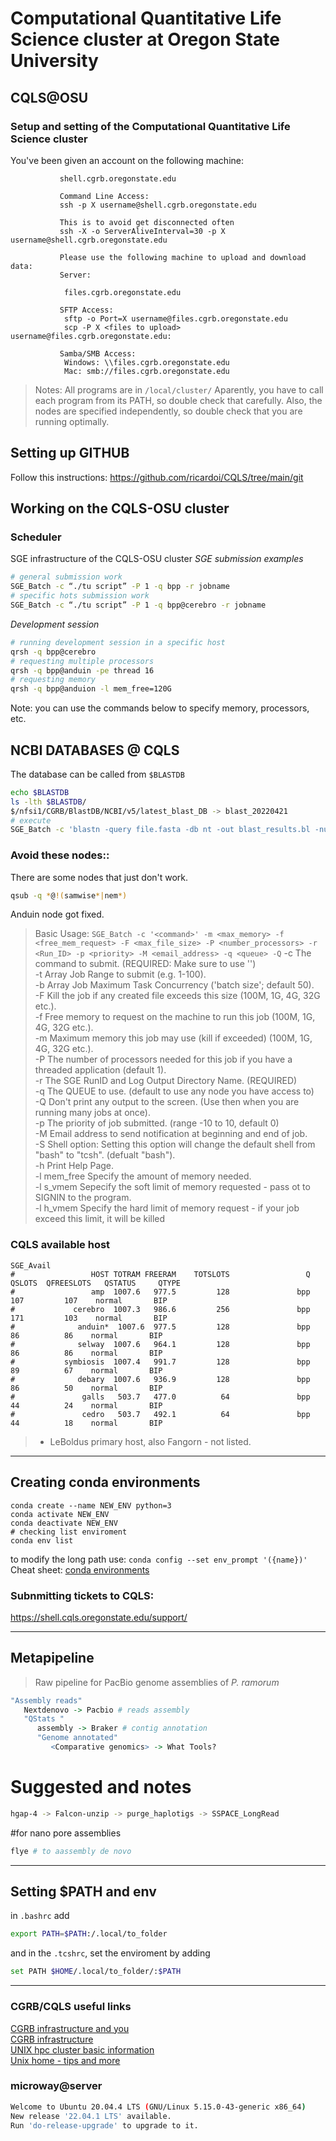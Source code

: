 # Computational Quantitative Life Science cluster at Oregon State University
## CQLS@OSU
### Setup and setting of the Computational Quantitative Life Science cluster

   You've been given an account on the following machine:

               shell.cgrb.oregonstate.edu

               Command Line Access:
               ssh -p X username@shell.cgrb.oregonstate.edu
               
               This is to avoid get disconnected often
               ssh -X -o ServerAliveInterval=30 -p X username@shell.cgrb.oregonstate.edu
         
               Please use the following machine to upload and download data:
               Server:

               	files.cgrb.oregonstate.edu

               SFTP Access:
               	sftp -o Port=X username@files.cgrb.oregonstate.edu
               	scp -P X <files to upload> username@files.cgrb.oregonstate.edu:
               
               Samba/SMB Access:
               	Windows: \\files.cgrb.oregonstate.edu
               	Mac: smb://files.cgrb.oregonstate.edu
                  
                  
                  
> Notes:
> All programs are in `/local/cluster/`
> Aparently, you have to call each program from its PATH, so double check that carefully.
> Also, the nodes are specified independently, so double check that you are running optimally.

## Setting up GITHUB
Follow this instructions: https://github.com/ricardoi/CQLS/tree/main/git

## Working on the CQLS-OSU cluster
### Scheduler 
SGE infrastructure of the CQLS-OSU cluster 
_SGE submission examples_
```bash
# general submission work
SGE_Batch -c “./tu script” -P 1 -q bpp -r jobname
# specific hots submission work
SGE_Batch -c “./tu script” -P 1 -q bpp@cerebro -r jobname
```
_Development session_
```bash
# running development session in a specific host
qrsh -q bpp@cerebro
# requesting multiple processors
qrsh -q bpp@anduin -pe thread 16
# requesting memory
qrsh -q bpp@anduion -l mem_free=120G
```
Note: you can use the commands below to specify memory, processors, etc.

## NCBI DATABASES @ CQLS
The database can be called from `$BLASTDB`
```bash
echo $BLASTDB
ls -lth $BLASTDB/ 
$/nfsi1/CGRB/BlastDB/NCBI/v5/latest_blast_DB -> blast_20220421
# execute
SGE_Batch -c 'blastn -query file.fasta -db nt -out blast_results.bl -num_threads 4' -P 4 -q bpp -r blastn
```

### Avoid these nodes::
There are some nodes that just don't work. 
```bash
qsub -q *@!(samwise*|nem*)
```
Anduin node got fixed.

>Basic Usage:
  `SGE_Batch -c '<command>' -m <max_memory> -f <free_mem_request> -F <max_file_size> -P <number_processors> -r <Run_ID> -p <priority> -M <email_address> -q <queue> -Q`
 -c	The command to submit. (REQUIRED: Make sure to use '')\
 -t	Array Job Range to submit (e.g. 1-100).\
 -b	Array Job Maximum Task Concurrency ('batch size'; default 50).\
 -F	Kill the job if any created file exceeds this size (100M, 1G, 4G, 32G etc.).\
 -f	Free memory to request on the machine to run this job (100M, 1G, 4G, 32G etc.).\
 -m	Maximum memory this job may use (kill if exceeded) (100M, 1G, 4G, 32G etc.).\
 -P	The number of processors needed for this job if you have a threaded application (default 1).\
 -r	The SGE RunID and Log Output Directory Name. (REQUIRED)\
 -q	The QUEUE to use. (default to use any node you have access to)\
 -Q	Don't print any output to the screen. (Use then when you are running many jobs at once).\
 -p	The priority of job submitted. (range -10 to 10, default 0)\
 -M	Email address to send notification at beginning and end of job.\
 -S	Shell option: Setting this option will change the default shell from "bash" to "tcsh". (defualt "bash").\
 -h	Print Help Page.\
 -l mem_free Specify the amount of memory needed.\
 -l s_vmem Sepecify the soft limit of memory requested - pass ot to SIGNIN to the program.\
 -l h_vmem Specify the hard limit of memory request - if your job exceed this limit, it will be killed


### CQLS available host
```
SGE_Avail
#                 HOST TOTRAM FREERAM    TOTSLOTS                 Q  QSLOTS  QFREESLOTS   QSTATUS     QTYPE
#                 amp  1007.6   977.5         128               bpp     107         107    normal       BIP
#             cerebro  1007.3   986.6         256               bpp     171         103    normal       BIP
#              anduin*  1007.6  977.5         128               bpp      86          86    normal       BIP
#              selway  1007.6   964.1         128               bpp      86          86    normal       BIP
#           symbiosis  1007.4   991.7         128               bpp      89          67    normal       BIP
#              debary  1007.6   936.9         128               bpp      86          50    normal       BIP
#               galls   503.7   477.0          64               bpp      44          24    normal       BIP
#               cedro   503.7   492.1          64               bpp      44          18    normal       BIP
``` 
> * LeBoldus primary host, also Fangorn - not listed.
------
## Creating conda environments 
```python3
conda create --name NEW_ENV python=3
conda activate NEW_ENV
conda deactivate NEW_ENV
# checking list enviroment
conda env list
```
to modify the long path use: `conda config --set env_prompt '({name})'`\
Cheat sheet: [conda environments](https://docs.conda.io/projects/conda/en/4.6.0/_downloads/52a95608c49671267e40c689e0bc00ca/conda-cheatsheet.pdf)

### Subnmitting tickets to CQLS:
https://shell.cqls.oregonstate.edu/support/

-------
## Metapipeline

> Raw pipeline for PacBio genome assemblies of _P. ramorum_
```R
"Assembly reads" 
   Nextdenovo -> Pacbio # reads assembly
   "QStats "
      assembly -> Braker # contig annotation
      "Genome annotated"
         <Comparative genomics> -> What Tools?
```

# Suggested and notes 
```sh
hgap-4 -> Falcon-unzip -> purge_haplotigs -> SSPACE_LongRead
```

#for nano pore assemblies 
```bash
flye # to aassembly de novo 
```

-------
## Setting $PATH and env
in `.bashrc` add 

```bash
export PATH=$PATH:/.local/to_folder
```
and 
in the `.tcshrc`, set the enviroment by adding
```bash
set PATH $HOME/.local/to_folder/:$PATH
```

----------------------
### CGRB/CQLS useful links
[CGRB infrastructure and you](https://tips.cgrb.oregonstate.edu/posts/the-cgrb-infrastructure-and-you/)\
[CGRB infrastructure](https://shell.cqls.oregonstate.edu/files/cgrb_infrastructure.pdf)\
[UNIX hpc cluster basic information](https://cosine.oregonstate.edu/faqs/unix-hpc-cluster)\
[Unix home - tips and more](https://astrobiomike.github.io/unix/)


### microway@server

```bash
Welcome to Ubuntu 20.04.4 LTS (GNU/Linux 5.15.0-43-generic x86_64)
New release '22.04.1 LTS' available.
Run 'do-release-upgrade' to upgrade to it.
```

